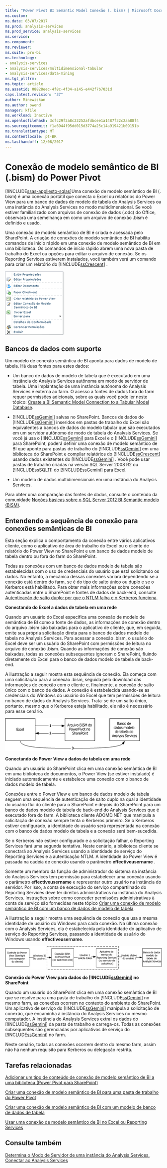 ```yaml
---
title: "Power Pivot BI Semantic Model Conexão (. bism) | Microsoft Docs"
ms.custom: 
ms.date: 03/07/2017
ms.prod: analysis-services
ms.prod_service: analysis-services
ms.service: 
ms.component: 
ms.reviewer: 
ms.suite: pro-bi
ms.technology:
- analysis-services
- analysis-services/multidimensional-tabular
- analysis-services/data-mining
ms.tgt_pltfrm: 
ms.topic: article
ms.assetid: 08828eec-4f8c-4f34-a145-e442f7b7031d
caps.latest.revision: "37"
author: Minewiskan
ms.author: owend
manager: kfile
ms.workload: Inactive
ms.openlocfilehash: 3cfc29f3a8c23252afdbcee1a1487f32c2aa88f4
ms.sourcegitcommit: f1a6944f95dd015d3774a25c14a919421b09151b
ms.translationtype: MT
ms.contentlocale: pt-BR
ms.lasthandoff: 12/08/2017
---
```

# <a name="power-pivot-bi-semantic-model-connection-bism"></a>Conexão de modelo semântico de BI (.bism) do Power Pivot
[!INCLUDE[ssas-appliesto-sqlas](../../includes/ssas-appliesto-sqlas.md)]Uma conexão de modelo semântico de BI (. bism) é uma conexão portátil que conecta o Excel ou relatórios do Power View para um banco de dados de modelo de tabela do Analysis Services ou uma instância do Analysis Services no modo multidimensional. Se você estiver familiarizado com arquivos de conexão de dados (.odc) do Office, observará uma semelhança em como um arquivo de conexão .bism é definido e usado.  
  
 Uma conexão de modelo semântico de BI é criada e acessada pelo SharePoint. A criação de conexões de modelo semântico de BI habilita comandos de início rápido em uma conexão de modelo semântico de BI em uma biblioteca. Os comandos de início rápido abrem uma nova pasta de trabalho do Excel ou opções para editar o arquivo de conexão. Se os Reporting Services estiverem instalados, você também verá um comando para criar um relatório do [!INCLUDE[ssCrescent](../../includes/sscrescent-md.md)] .  
  
 ![Comando de início rápido de captura de tela de BISM](../../analysis-services/power-pivot-sharepoint/media/ssas-bism-quicklaunch.gif "comando de início rápido de captura de tela de BISM")  
  
##  <a name="bkmk_prereq"></a> Bancos de dados com suporte  
 Um modelo de conexão semântica de BI aponta para dados de modelo de tabela. Há duas fontes para estes dados:  
  
-   Um banco de dados de modelo de tabela que é executado em uma instância do Analysis Services autônoma em modo de servidor de tabela. Uma implantação de uma instância autônoma do Analysis Services é externa ao farm. O acesso a fontes de dados fora do farm requer permissões adicionais, sobre as quais você pode ler neste tópico: [Create a BI Semantic Model Connection to a Tabular Model Database](../../analysis-services/power-pivot-sharepoint/create-a-bi-semantic-model-connection-to-a-tabular-model-database.md).  
  
-   [!INCLUDE[ssGemini](../../includes/ssgemini-md.md)] salvas no SharePoint. Bancos de dados do [!INCLUDE[ssGemini](../../includes/ssgemini-md.md)] inseridos em pastas de trabalho do Excel são equivalentes a bancos de dados do modelo tabular que são executados em um servidor autônomo de modo de tabela do Analysis Services. Se você já usa o [!INCLUDE[ssGemini](../../includes/ssgemini-md.md)] para Excel e o [!INCLUDE[ssGemini](../../includes/ssgemini-md.md)] para SharePoint, poderá definir uma conexão de modelo semântico de BI que aponte para pastas de trabalho do [!INCLUDE[ssGemini](../../includes/ssgemini-md.md)] em uma biblioteca do SharePoint e compilar relatórios do [!INCLUDE[ssCrescent](../../includes/sscrescent-md.md)] usando dados existentes do [!INCLUDE[ssGemini](../../includes/ssgemini-md.md)] .  Você pode usar pastas de trabalho criadas na versão SQL Server 2008 R2 ou [!INCLUDE[ssSQL11](../../includes/sssql11-md.md)] do [!INCLUDE[ssGemini](../../includes/ssgemini-md.md)] para Excel.  
  
-   Um modelo de dados multidimensionais em uma instância do Analysis Services.  
  
 Para obter uma comparação das fontes de dados, consulte o conteúdo da comunidade [Noções básicas sobre o SQL Server 2012 BI Semantic modelo (BISM)](http://www.mssqltips.com/sqlservertip/2818/understanding-the-sql-server-2012-bi-semantic-model-bism/).  
  
## <a name="understanding-the-connection-sequence-for-bi-semantic-connections"></a>Entendendo a sequência de conexão para conexões semânticas de BI  
 Esta seção explica o comportamento da conexão entre vários aplicativos cliente, como o aplicativo de área de trabalho do Excel ou o cliente de relatório do Power View no SharePoint e um banco de dados modelo de tabela dentro ou fora do farm do SharePoint.  
  
 Todas as conexões com um banco de dados modelo de tabela são estabelecidas com o uso de credenciais do usuário que está solicitando os dados. No entanto, a mecânica dessas conexões variará dependendo se a conexão está dentro do farm, se é do tipo de salto único ou duplo e se o Kerberos está habilitado. Para obter mais informações sobre conexões autenticadas entre o SharePoint e fontes de dados de back-end, consulte [Autenticação de salto duplo: por que o NTLM falha e o Kerberos funciona](http://go.microsoft.com/fwlink/?LinkId=237137).  
  
 **Conectando do Excel a dados de tabela em uma rede**  
  
 Quando um usuário do Excel especifica uma conexão de modelo de semântica de BI como a fonte de dados, as informações de conexão dentro do arquivo .bism são baixadas para o aplicativo de cliente, que, em seguida, emite sua própria solicitação direta para o banco de dados modelo de tabela no Analysis Services. Para acessar a conexão .bism, o usuário do Excel deve ser um usuário do SharePoint com permissões de leitura no arquivo de conexão .bism. Quando as informações de conexão são baixadas, todas as conexões subsequentes ignoram o SharePoint, fluindo diretamente do Excel para o banco de dados modelo de tabela de back-end.  
  
 A ilustração a seguir mostra esta sequência de conexão. Ela começa com uma solicitação para a conexão .bism, seguida pelo download das informações de conexão com o cliente e, finalmente, a conexão de salto único com o banco de dados. A conexão é estabelecida usando-se as credenciais do Windows do usuário do Excel que tem permissões de leitura no banco de dados do Analysis Services. Trata-se de um salto único, portanto, mesmo que o Kerberos esteja habilitado, ele não é necessário para esse cenário.  
  
 ![Conexões do Excel para o banco de dados de modelo de tabela](../../analysis-services/power-pivot-sharepoint/media/ssas-powerpivotbismconnection-1.gif "conexões do Excel para o banco de dados de modelo de tabela")  
  
 **Conectando do Power View a dados de tabela em uma rede**  
  
 Quando um usuário do SharePoint clica em uma conexão semântica de BI em uma biblioteca de documentos, o Power View (se estiver instalado) é iniciado automaticamente e estabelece uma conexão com o banco de dados modelo de tabela.  
  
 Conexões entre o Power View e um banco de dados modelo de tabela seguem uma sequência de autenticação de salto duplo na qual a identidade do usuário flui do cliente para o SharePoint e depois do SharePoint para um banco de dados modelo de tabela de back-end do Analysis Services que é executado fora do farm. A biblioteca cliente ADOMD.NET que manipula a solicitação de conexão sempre tenta o Kerberos primeiro. Se o Kerberos estiver configurado, a identidade do usuário será representada na conexão com o banco de dados modelo de tabela e a conexão será bem-sucedida.  
  
 Se o Kerberos não estiver configurado e a solicitação falhar, o Reporting Services fará uma segunda tentativa. Neste cenário, a biblioteca cliente se conectará ao Analysis Services usando a identidade de serviço do Reporting Services e a autenticação NTLM. A identidade do Power View é passada na cadeia de conexão usando o parâmetro **effectiveusername** .  
  
 Somente um membro da função de administrador do sistema na instância do Analysis Services tem permissão para estabelecer uma conexão usando o parâmetro **effectiveusername** e representar outro usuário na instância do servidor. Por isso, a conta de execução do serviço compartilhado do Reporting Services deve ter direitos administrativos na instância do Analysis Services.  Instruções sobre como conceder permissões administrativas à conta de serviço são fornecidas neste tópico [Criar uma conexão de modelo semântico de BI com um banco de dados de modelo de tabela](../../analysis-services/power-pivot-sharepoint/create-a-bi-semantic-model-connection-to-a-tabular-model-database.md).  
  
 A ilustração a seguir mostra uma sequência de conexão que usa a mesma identidade de usuário do Windows para cada conexão. Na última conexão com o Analysis Services, ela é estabelecida pela identidade do aplicativo de serviço do Reporting Services, passando a identidade de usuário do Windows usando **effectiveusername**.  
  
 ![Conexão representada para BD tabular](../../analysis-services/power-pivot-sharepoint/media/ssas-powerpivotbismconnection-2.gif "conexão representada para BD tabular")  
  
 **Conexão do Power View para dados do [!INCLUDE[ssGemini](../../includes/ssgemini-md.md)] no SharePoint**  
  
 Quando um usuário do SharePoint clica em uma conexão semântica de BI que se resolve para uma pasta de trabalho do [!INCLUDE[ssGemini](../../includes/ssgemini-md.md)] no mesmo farm, as conexões ocorrem no contexto do ambiente do SharePoint. Um aplicativo de serviço do [!INCLUDE[ssGemini](../../includes/ssgemini-md.md)] manipula a solicitação de conexão, que encaminha à instância do Analysis Services no mesmo computador. A instância do Analysis Services extrai os dados do [!INCLUDE[ssGemini](../../includes/ssgemini-md.md)] da pasta de trabalho e carrega-os. Todas as conexões subsequentes são gerenciadas por aplicativos de serviço do [!INCLUDE[ssGemini](../../includes/ssgemini-md.md)] no farm.  
  
 Neste cenário, todas as conexões ocorrem dentro do mesmo farm, assim não há nenhum requisito para Kerberos ou delegação restrita.  
  
##  <a name="bkmk_rel"></a> Tarefas relacionadas  
 [Adicionar um tipo de conteúdo de conexão de modelo semântico de BI a uma biblioteca &#40;Power Pivot para SharePoint&#41;](../../analysis-services/power-pivot-sharepoint/add-bi-semantic-model-connection-content-type-to-library.md)  
  
 [Criar uma conexão de modelo semântico de BI para uma pasta de trabalho do Power Pivot](../../analysis-services/power-pivot-sharepoint/create-a-bi-semantic-model-connection-to-a-power-pivot-workbook.md)  
  
 [Criar uma conexão de modelo semântico de BI com um modelo de banco de dados de tabela](../../analysis-services/power-pivot-sharepoint/create-a-bi-semantic-model-connection-to-a-tabular-model-database.md)  
  
 [Usar uma conexão de modelo semântico de BI no Excel ou Reporting Services](../../analysis-services/power-pivot-sharepoint/use-a-bi-semantic-model-connection-in-excel-or-reporting-services.md)  
  
## <a name="see-also"></a>Consulte também  
 [Determina o Modo de Servidor de uma instância do Analysis Services.](../../analysis-services/instances/determine-the-server-mode-of-an-analysis-services-instance.md)   
 [Conectar ao Analysis Services](../../analysis-services/instances/connect-to-analysis-services.md)  
  
  
